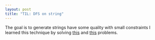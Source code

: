 ```yaml
---
layout: post
title: "TIL: DFS on string"
---
```

The goal is to generate strings have some quality with small constraints
I learned this technique by solving [this](https://leetcode.com/problems/numbers-with-same-consecutive-differences/) and [this](https://leetcode.com/problems/letter-case-permutation/) problems.
